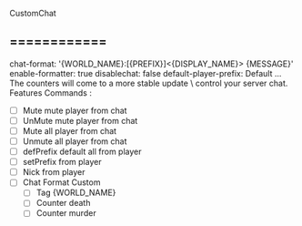 CustomChat 

============
---
chat-format: '{WORLD_NAME}:[{PREFIX}]<{DISPLAY_NAME}> {MESSAGE}'
enable-formatter: true
disablechat: false
default-player-prefix: Default
...
The counters will come to a more stable update
\ control your server chat.
Features 
Commands :
  - [ ] Mute mute player from chat
  - [ ] UnMute mute player from chat
  - [ ] Mute all player from chat
  - [ ] Unmute all player from chat
  - [ ] defPrefix default all from player
  - [ ] setPrefix from player
  - [ ] Nick from player
  - [ ] Chat Format Custom
    - [ ] Tag {WORLD_NAME}
    - [ ] Counter death
    - [ ] Counter murder
